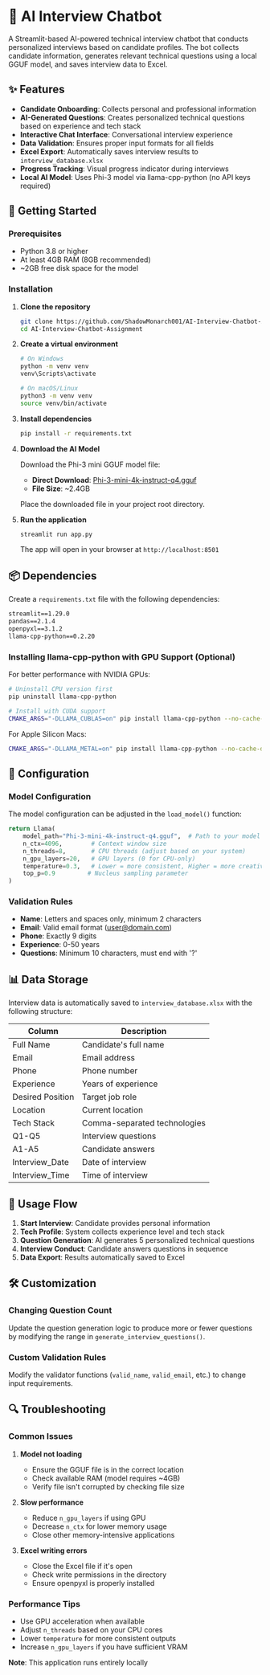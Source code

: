# 🤖 AI Interview Chatbot

A Streamlit-based AI-powered technical interview chatbot that conducts personalized interviews based on candidate profiles. The bot collects candidate information, generates relevant technical questions using a local GGUF model, and saves interview data to Excel.

## ✨ Features

- **Candidate Onboarding**: Collects personal and professional information
- **AI-Generated Questions**: Creates personalized technical questions based on experience and tech stack
- **Interactive Chat Interface**: Conversational interview experience
- **Data Validation**: Ensures proper input formats for all fields
- **Excel Export**: Automatically saves interview results to `interview_database.xlsx`
- **Progress Tracking**: Visual progress indicator during interviews
- **Local AI Model**: Uses Phi-3 model via llama-cpp-python (no API keys required)

## 🚀 Getting Started

### Prerequisites

- Python 3.8 or higher
- At least 4GB RAM (8GB recommended)
- ~2GB free disk space for the model

### Installation

1. **Clone the repository**
   ```bash
   git clone https://github.com/ShadowMonarch001/AI-Interview-Chatbot-Assignment.git
   cd AI-Interview-Chatbot-Assignment
   ```

2. **Create a virtual environment**
   ```bash
   # On Windows
   python -m venv venv
   venv\Scripts\activate

   # On macOS/Linux
   python3 -m venv venv
   source venv/bin/activate
   ```

3. **Install dependencies**
   ```bash
   pip install -r requirements.txt
   ```

4. **Download the AI Model**
   
   Download the Phi-3 mini GGUF model file:
   - **Direct Download**: [Phi-3-mini-4k-instruct-q4.gguf](https://huggingface.co/microsoft/Phi-3-mini-4k-instruct-gguf/tree/main)
   - **File Size**: ~2.4GB

   Place the downloaded file in your project root directory.

5. **Run the application**
   ```bash
   streamlit run app.py
   ```

   The app will open in your browser at `http://localhost:8501`

## 📦 Dependencies

Create a `requirements.txt` file with the following dependencies:

```txt
streamlit==1.29.0
pandas==2.1.4
openpyxl==3.1.2
llama-cpp-python==0.2.20
```

### Installing llama-cpp-python with GPU Support (Optional)

For better performance with NVIDIA GPUs:

```bash
# Uninstall CPU version first
pip uninstall llama-cpp-python

# Install with CUDA support
CMAKE_ARGS="-DLLAMA_CUBLAS=on" pip install llama-cpp-python --no-cache-dir
```

For Apple Silicon Macs:
```bash
CMAKE_ARGS="-DLLAMA_METAL=on" pip install llama-cpp-python --no-cache-dir
```

## 🔧 Configuration

### Model Configuration

The model configuration can be adjusted in the `load_model()` function:

```python
return Llama(
    model_path="Phi-3-mini-4k-instruct-q4.gguf",  # Path to your model
    n_ctx=4096,        # Context window size
    n_threads=8,       # CPU threads (adjust based on your system)
    n_gpu_layers=20,   # GPU layers (0 for CPU-only)
    temperature=0.3,   # Lower = more consistent, Higher = more creative
    top_p=0.9         # Nucleus sampling parameter
)
```

### Validation Rules

- **Name**: Letters and spaces only, minimum 2 characters
- **Email**: Valid email format (user@domain.com)
- **Phone**: Exactly 9 digits
- **Experience**: 0-50 years
- **Questions**: Minimum 10 characters, must end with '?'

## 📊 Data Storage

Interview data is automatically saved to `interview_database.xlsx` with the following structure:

| Column | Description |
|--------|-------------|
| Full Name | Candidate's full name |
| Email | Email address |
| Phone | Phone number |
| Experience | Years of experience |
| Desired Position | Target job role |
| Location | Current location |
| Tech Stack | Comma-separated technologies |
| Q1-Q5 | Interview questions |
| A1-A5 | Candidate answers |
| Interview_Date | Date of interview |
| Interview_Time | Time of interview |

## 🎯 Usage Flow

1. **Start Interview**: Candidate provides personal information
2. **Tech Profile**: System collects experience level and tech stack
3. **Question Generation**: AI generates 5 personalized technical questions
4. **Interview Conduct**: Candidate answers questions in sequence
5. **Data Export**: Results automatically saved to Excel

## 🛠️ Customization

### Changing Question Count

Update the question generation logic to produce more or fewer questions by modifying the range in `generate_interview_questions()`.

### Custom Validation Rules

Modify the validator functions (`valid_name`, `valid_email`, etc.) to change input requirements.

## 🔍 Troubleshooting

### Common Issues

1. **Model not loading**
   - Ensure the GGUF file is in the correct location
   - Check available RAM (model requires ~4GB)
   - Verify file isn't corrupted by checking file size

2. **Slow performance**
   - Reduce `n_gpu_layers` if using GPU
   - Decrease `n_ctx` for lower memory usage
   - Close other memory-intensive applications

3. **Excel writing errors**
   - Close the Excel file if it's open
   - Check write permissions in the directory
   - Ensure openpyxl is properly installed

### Performance Tips

- Use GPU acceleration when available
- Adjust `n_threads` based on your CPU cores
- Lower `temperature` for more consistent outputs
- Increase `n_gpu_layers` if you have sufficient VRAM

**Note**: This application runs entirely locally 
